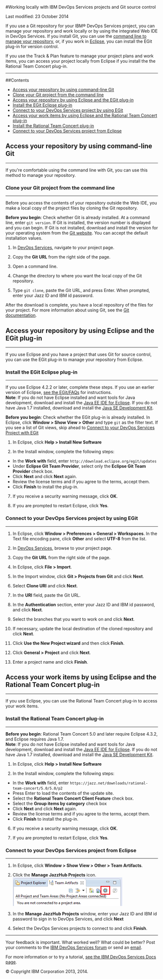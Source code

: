 #Working locally with IBM DevOps Services projects and Git source control

Last modified: 23 October 2014

If you use a Git repository for your IBM&reg; DevOps Services project, you can manage your repository and work locally or by using the integrated Web IDE in DevOps Services. If you install Git, you can use the [command line to manage your repository](#command_line_git), or, if you work in [Eclipse](#eclipse_using_egit), you can install the EGit plug-in for version control. 

If you use the Track & Plan feature to manage your project plans and work items, you can access your project locally from Eclipse if you install the the Rational Team Concert plug-in.

---
##Contents

 * [Access your repository by using command-line Git](#command_line_git)
  * [Clone your Git project from the command line](#clone_your_git_project_from_the_command_line)
 * [Access your repository by using Eclipse and the EGit plug-in](#eclipse_using_egit)
  * [Install the EGit Eclipse plug-in](#install_the_egit_eclipse_plugin)
  * [Connect to your DevOps Services project by using EGit](#connect_to_your_devops_services_project_with_egit)
 * [Access your work items by using Eclipse and the Rational Team Concert plug-in](#eclipse_using_rtc)
  * [Install the Rational Team Concert plug-in](#install_eclipse_and_the_rational_team_concert_plugin)
  * [Connect to your DevOps Services project from Eclipse](#connect_to_your_devops_service_projects_from_eclipse)



<a name='command_line_git'></a>
## Access your repository by using command-line Git
---

If you're comfortable using the command line with Git, you can use this method to manage your repository. 

<a name='clone_your_git_project_from_the_command_line'></a>
### Clone your Git project from the command line
---

Before you access the contents of your repository outside the Web IDE, you make a local copy of the project files by cloning the Git repository. 

**Before you begin**: Check whether Git is already installed. At a command line, enter `git version`. If Git is installed, the version number is displayed and you can begin. If Git is not installed, download and install the version for your operating system from the [Git website](http://git-scm.com/downloads). You can accept the default installation values.

1. In [DevOps Services](https://hub.jazz.net/), navigate to your project page.

2. Copy the **Git URL** from the right side of the page.

3. Open a command line.

4. Change the directory to where you want the local copy of the Git repository.

5. Type `git clone`, paste the Git URL, and press Enter. When prompted, enter your Jazz ID and IBM id password.

After the download is complete, you have a local repository of the files for your project. For more information about using Git, see the [Git documentation](http://git-scm.com/doc).


<a name='eclipse_using_egit'></a>
## Access your repository by using Eclipse and the EGit plug-in
----

If you use Eclipse and you have a project that uses Git for source control, you can use the EGit plug-in to manage your repository from Eclipse. 

<a name='install_the_egit_eclipse_plugin'></a>
### Install the EGit Eclipse plug-in
---

If you use Eclipse 4.2.2 or later, complete these steps. If you use an earlier version of Eclipse, [see the EGit/FAQs](http://wiki.eclipse.org/EGit/FAQ#Where_can_I_find_older_releases_of_EGit.3F) for instructions.  
**Note**: If you do not have Eclipse installed and want tools for Java development, download and install the [Java EE IDE for Eclipse](http://www.eclipse.org/downloads/packages/eclipse-ide-java-ee-developers/keplersr2).  If you do not have Java 1.7 installed, download and install the [Java SE Development Kit](http://www.oracle.com/technetwork/java/javase/downloads/jdk7-downloads-1880260.html).

**Before you begin**: Check whether the EGit plug-in is already installed. In Eclipse, click **Window > Show View > Other** and type `git` as the filter text. If you see a list of Git views, skip ahead to [Connect to your DevOps Services Project with EGit](#connect_to_your_devops_services_project_with_egit)

1. In Eclipse, click **Help > Install New Software**

4. In the Install window, complete the following steps:
 * In the **Work with** field, enter `http://download.eclipse.org/egit/updates`
 * Under **Eclipse Git Team Provider**, select only the **Eclipse Git Team Provider** check box.
 * Click **Next** and click **Next** again.
 * Review the license terms and if you agree to the terms, accept them.
 * Click **Finish** to install the plug-in.

7. If you receive a security warning message, click **OK**.

8. If you are prompted to restart Eclipse, click **Yes**.


<a name='connect_to_your_devops_services_project_with_egit'></a>
### Connect to your DevOps Services project by using EGit
---

1. In Eclipse, click **Window > Preferences > General > Workspaces**. In the Text file encoding pane, click **Other** and select **UTF-8** from the list.

1. In [DevOps Services](https://hub.jazz.net/), browse to your project page. 

2. Copy the **Git URL** from the right side of the page.

3. In Eclipse, click **File > Import**.

4. In the Import window, click **Git > Projects from Git** and click **Next**.

5. Select **Clone URI** and click **Next**.

6. In the **URI** field, paste the Git URL.

6. In the **Authentication** section, enter your Jazz ID and IBM id password, and click **Next**.

7. Select the branches that you want to work on and click **Next**.

8. If necessary, update the local destination of the cloned repository and click **Next**.

9. Click **Use the New Project wizard** and then click **Finish**.

10. Click **General > Project** and click **Next**.

11. Enter a project name and click **Finish**.

<a name='eclipse_using_rtc'></a>
## Access your work items by using Eclipse and the Rational Team Concert plug-in
---

If you use Eclipse, you can use the Rational Team Concert plug-in to access your work items.

<a name='install_eclipse_and_the_rational_team_concert_plugin'></a>
### Install the Rational Team Concert plug-in
---

**Before you begin**: Rational Team Concert 5.0 and later require Eclipse 4.3.2, and Eclipse requires Java 1.7.  
**Note**: If you do not have Eclipse installed and want tools for Java development, download and install the [Java EE IDE for Eclipse](http://www.eclipse.org/downloads/packages/eclipse-ide-java-ee-developers/keplersr2).  If you do not have Java 1.7 installed, download and install the [Java SE Development Kit](http://www.oracle.com/technetwork/java/javase/downloads/jdk7-downloads-1880260.html).

1. In Eclipse, click **Help > Install New Software**

3. In the Install window, complete the following steps:
 * In the **Work with** field, enter `https://jazz.net/downloads/rational-team-concert/5.0/5.0/p2`
 * Press Enter to load the contents of the update site.
 * Select the **Rational Team Concert Client Feature** check box.
 * Select the **Group items by category** check box
 * Click **Next** and click **Next** again.
 * Review the license terms and if you agree to the terms, accept them.
 * Click **Finish** to install the plug-in.

6. If you receive a security warning message, click **OK**.

7. If you are prompted to restart Eclipse, click **Yes**.

<a name='connect_to_your_devops_service_projects_from_eclipse'></a>
### Connect to your DevOps Services project from Eclipse
---

1. In Eclipse, click **Window > Show View > Other > Team Artifacts**.

2. Click the **Manage JazzHub Projects** icon.
![Manage JazzHub Projects button within the Team Artifacts View](./images/jazzhubfeature.png)

3. In the **Manage JazzHub Projects** window, enter your Jazz ID and IBM id password to sign in to DevOps Services, and click **Next**

4. Select the DevOps Services projects to connect to and click **Finish**.

---

Your feedback is important. What worked well? What could be better? Post your comments to the [IBM DevOps Services forum][18]
or send an [email][19].

For more information or to try a tutorial, [see the IBM DevOps Services Docs page][20].

© Copyright IBM Corporation 2013, 2014.

[18]: https://developer.ibm.com/answers/questions/?community=devops-services (DevOps Services forum)
[19]: mailto:hub%40jazz.net
[20]: /docs